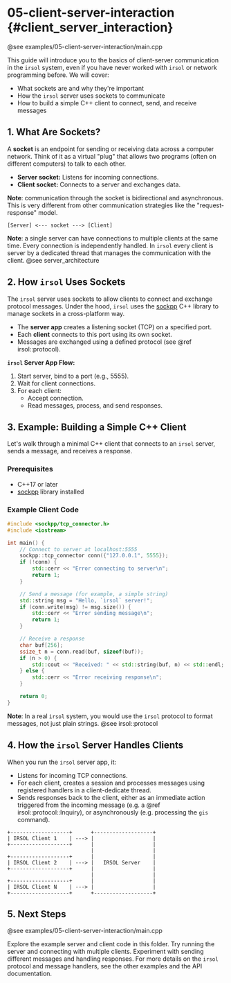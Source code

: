 # 05-client-server-interaction {#client_server_interaction}

@see examples/05-client-server-interaction/main.cpp

This guide will introduce you to the basics of client-server communication in the `irsol` system, even if you have never worked with `irsol` or network programming before. We will cover:

- What sockets are and why they're important
- How the `irsol` server uses sockets to communicate
- How to build a simple C++ client to connect, send, and receive messages

## 1. What Are Sockets?

A **socket** is an endpoint for sending or receiving data across a computer network. Think of it as a virtual "plug" that allows two programs (often on different computers) to talk to each other.

- **Server socket:** Listens for incoming connections.
- **Client socket:** Connects to a server and exchanges data.

**Note**: communication through the socket is bidirectional and asynchronous. This is very different from other communication strategies like the "request-response" model.


```
[Server] <--- socket ---> [Client]
```

**Note**: a single server can have connections to multiple clients at the same time. Every connection is independently handled. In `irsol` every client is server by a dedicated thread that manages the communication with the client. @see server_architecture

## 2. How `irsol` Uses Sockets

The `irsol` server uses sockets to allow clients to connect and exchange protocol messages. Under the hood, `irsol` uses the [sockpp](https://github.com/fpagliughi/sockpp) C++ library to manage sockets in a cross-platform way.

- The **server app** creates a listening socket (TCP) on a specified port.
- Each **client** connects to this port using its own socket.
- Messages are exchanged using a defined protocol (see @ref irsol::protocol).

**`irsol` Server App Flow:**

1. Start server, bind to a port (e.g., 5555).
2. Wait for client connections.
3. For each client:
    - Accept connection.
    - Read messages, process, and send responses.


## 3. Example: Building a Simple C++ Client

Let's walk through a minimal C++ client that connects to an `irsol` server, sends a message, and receives a response.

### Prerequisites

- C++17 or later
- [sockpp](https://github.com/fpagliughi/sockpp) library installed

### Example Client Code

```cpp
#include <sockpp/tcp_connector.h>
#include <iostream>

int main() {
    // Connect to server at localhost:5555
    sockpp::tcp_connector conn({"127.0.0.1", 5555});
    if (!conn) {
        std::cerr << "Error connecting to server\n";
        return 1;
    }

    // Send a message (for example, a simple string)
    std::string msg = "Hello, `irsol` server!";
    if (conn.write(msg) != msg.size()) {
        std::cerr << "Error sending message\n";
        return 1;
    }

    // Receive a response
    char buf[256];
    ssize_t n = conn.read(buf, sizeof(buf));
    if (n > 0) {
        std::cout << "Received: " << std::string(buf, n) << std::endl;
    } else {
        std::cerr << "Error receiving response\n";
    }

    return 0;
}
```
**Note**: In a real `irsol` system, you would use the `irsol` protocol to format messages, not just plain strings. @see irsol::protocol

## 4. How the `irsol` Server Handles Clients
When you run the `irsol` server app, it:

* Listens for incoming TCP connections.
* For each client, creates a session and processes messages using registered handlers in a client-dedicate thread.
* Sends responses back to the client, either as an immediate action triggered from the incoming message (e.g. a @ref irsol::protocol::Inquiry), or asynchronously (e.g. processing the `gis` command).

```
+-------------------+      +-------------------+
| IRSOL Client 1    | ---> |                   |
+-------------------+      |                   |
                           |                   |
+-------------------+      |                   |
| IRSOL Client 2    | ---> |   IRSOL Server    |
+-------------------+      |                   |
                           |                   |
+-------------------+      |                   |
| IRSOL Client N    | ---> |                   |
+-------------------+      +-------------------+
```

## 5. Next Steps
@see examples/05-client-server-interaction/main.cpp

Explore the example server and client code in this folder.
Try running the server and connecting with multiple clients.
Experiment with sending different messages and handling responses.
For more details on the `irsol` protocol and message handlers, see the other examples and the API documentation.